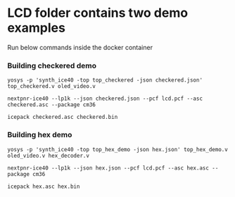 LCD folder contains two demo examples
======

Run below commands inside the docker container

### Building checkered demo

```shell
yosys -p 'synth_ice40 -top top_checkered -json checkered.json' top_checkered.v oled_video.v

nextpnr-ice40 --lp1k --json checkered.json --pcf lcd.pcf --asc checkered.asc --package cm36

icepack checkered.asc checkered.bin
```


### Building hex demo

```shell
yosys -p 'synth_ice40 -top top_hex_demo -json hex.json' top_hex_demo.v oled_video.v hex_decoder.v

nextpnr-ice40 --lp1k --json hex.json --pcf lcd.pcf --asc hex.asc --package cm36

icepack hex.asc hex.bin
```